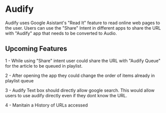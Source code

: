 # Audify
Audify uses Google Asistant's "Read It" feature to read online web pages to the user. 
Users can use the "Share" Intent in different apps to share the URL with "Audify" app that needs to be converted to Audio. 

## Upcoming Features

1 - While using "Share" intent user could share the URL with "Audify Queue" for the article to be queued in playlist. 

2 - After opening the app they could change the order of items already in playlist queue

3 - Audify Text box should directly allow google search. This would allow users to use audify directly even if they dont know the URL.

4 - Manitain a History of URLs accessed
